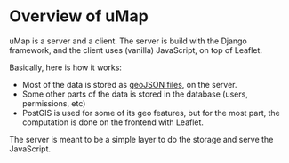 # Overview of uMap

uMap is a server and a client. The server is build with the Django framework, and the client uses (vanilla) JavaScript, on top of Leaflet.

Basically, here is how it works:

- Most of the data is stored as [geoJSON files](https://datatracker.ietf.org/doc/html/rfc7946), on the server.
- Some other parts of the data is stored in the database (users, permissions, etc)
- PostGIS is used for some of its geo features, but for the most part, the computation is done on the frontend with Leaflet.

The server is meant to be a simple layer to do the storage and serve the JavaScript.